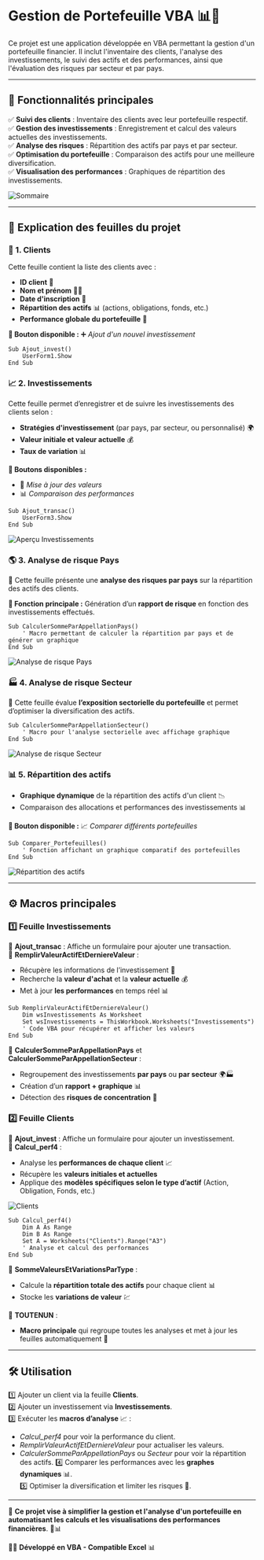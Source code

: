 # Gestion de Portefeuille VBA 📊💼

Ce projet est une application développée en VBA permettant la gestion d'un portefeuille financier. Il inclut l'inventaire des clients, l'analyse des investissements, le suivi des actifs et des performances, ainsi que l'évaluation des risques par secteur et par pays.

---
## 📌 Fonctionnalités principales
✅ **Suivi des clients** : Inventaire des clients avec leur portefeuille respectif.  
✅ **Gestion des investissements** : Enregistrement et calcul des valeurs actuelles des investissements.  
✅ **Analyse des risques** : Répartition des actifs par pays et par secteur.  
✅ **Optimisation du portefeuille** : Comparaison des actifs pour une meilleure diversification.  
✅ **Visualisation des performances** : Graphiques de répartition des investissements.  

![Sommaire](Images/image1.png)

---
## 📂 Explication des feuilles du projet
### 🏢 1. Clients
Cette feuille contient la liste des clients avec :
- **ID client** 📌
- **Nom et prénom** 🧑‍💼
- **Date d'inscription** 📅
- **Répartition des actifs** 📊 (actions, obligations, fonds, etc.)
- **Performance globale du portefeuille** 🚀

**🔹 Bouton disponible :** ➕ *Ajout d'un nouvel investissement*

```vba
Sub Ajout_invest()
    UserForm1.Show
End Sub
```



### 📈 2. Investissements
Cette feuille permet d’enregistrer et de suivre les investissements des clients selon :
- **Stratégies d'investissement** (par pays, par secteur, ou personnalisé) 🌍
- **Valeur initiale et valeur actuelle** 💰
- **Taux de variation** 📊

**🔹 Boutons disponibles :** 
- 🔄 *Mise à jour des valeurs* 
- 📊 *Comparaison des performances*

```vba
Sub Ajout_transac()
    UserForm3.Show
End Sub
```

![Aperçu Investissements](Images/image3.png)

### 🌎 3. Analyse de risque Pays
📌 Cette feuille présente une **analyse des risques par pays** sur la répartition des actifs des clients.

**🔹 Fonction principale :** Génération d’un **rapport de risque** en fonction des investissements effectués.  

```vba
Sub CalculerSommeParAppellationPays()
    ' Macro permettant de calculer la répartition par pays et de générer un graphique
End Sub
```

![Analyse de risque Pays](Images/image4.png)

### 🏭 4. Analyse de risque Secteur
📌 Cette feuille évalue **l’exposition sectorielle du portefeuille** et permet d’optimiser la diversification des actifs.

```vba
Sub CalculerSommeParAppellationSecteur()
    ' Macro pour l'analyse sectorielle avec affichage graphique
End Sub
```

![Analyse de risque Secteur](Images/image5.png)

### 📊 5. Répartition des actifs
- **Graphique dynamique** de la répartition des actifs d'un client 📉
- Comparaison des allocations et performances des investissements 📊

**🔹 Bouton disponible :** 📈 *Comparer différents portefeuilles*

```vba
Sub Comparer_Portefeuilles()
    ' Fonction affichant un graphique comparatif des portefeuilles
End Sub
```

![Répartition des actifs](Images/image6.png)

---
## ⚙️ Macros principales
### **1️⃣ Feuille Investissements**

🔹 **Ajout_transac** : Affiche un formulaire pour ajouter une transaction.  
🔹 **RemplirValeurActifEtDerniereValeur** : 
- Récupère les informations de l’investissement 📄
- Recherche la **valeur d'achat** et la **valeur actuelle** 💰
- Met à jour **les performances** en temps réel 📊

```vba
Sub RemplirValeurActifEtDerniereValeur()
    Dim wsInvestissements As Worksheet
    Set wsInvestissements = ThisWorkbook.Worksheets("Investissements")
    ' Code VBA pour récupérer et afficher les valeurs
End Sub
```

🔹 **CalculerSommeParAppellationPays** et **CalculerSommeParAppellationSecteur** :
- Regroupement des investissements **par pays** ou **par secteur** 🌍🏭
- Création d’un **rapport + graphique** 📊
- Détection des **risques de concentration** 🚨

### **2️⃣ Feuille Clients**

🔹 **Ajout_invest** : Affiche un formulaire pour ajouter un investissement.  
🔹 **Calcul_perf4** :
- Analyse les **performances de chaque client** 📈
- Récupère les **valeurs initiales et actuelles**
- Applique des **modèles spécifiques selon le type d’actif** (Action, Obligation, Fonds, etc.)

![Clients](Images/image2.png)


```vba
Sub Calcul_perf4()
    Dim A As Range
    Dim B As Range
    Set A = Worksheets("Clients").Range("A3")
    ' Analyse et calcul des performances
End Sub
```

🔹 **SommeValeursEtVariationsParType** :
- Calcule la **répartition totale des actifs** pour chaque client 📊
- Stocke les **variations de valeur** 💹

🔹 **TOUTENUN** :
- **Macro principale** qui regroupe toutes les analyses et met à jour les feuilles automatiquement 🚀

---
## 🛠️ **Utilisation**
1️⃣ Ajouter un client via la feuille **Clients**.  
2️⃣ Ajouter un investissement via **Investissements**.  
3️⃣ Exécuter les **macros d’analyse** 📈 : 
   - *Calcul_perf4* pour voir la performance du client.
   - *RemplirValeurActifEtDerniereValeur* pour actualiser les valeurs.
   - *CalculerSommeParAppellationPays* ou *Secteur* pour voir la répartition des actifs.
4️⃣ Comparer les performances avec les **graphes dynamiques** 📊.  
5️⃣ Optimiser la diversification et limiter les risques 🚨.  

---
📌 **Ce projet vise à simplifier la gestion et l'analyse d'un portefeuille en automatisant les calculs et les visualisations des performances financières**. 💼📊

👨‍💻 **Développé en VBA - Compatible Excel** 📊

